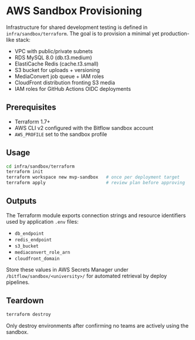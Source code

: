 # AWS Sandbox Provisioning

Infrastructure for shared development testing is defined in `infra/sandbox/terraform`. The goal is to provision a minimal yet production-like stack:

- VPC with public/private subnets
- RDS MySQL 8.0 (db.t3.medium)
- ElastiCache Redis (cache.t3.small)
- S3 bucket for uploads + versioning
- MediaConvert job queue + IAM roles
- CloudFront distribution fronting S3 media
- IAM roles for GitHub Actions OIDC deployments

## Prerequisites

- Terraform 1.7+
- AWS CLI v2 configured with the Bitflow sandbox account
- `AWS_PROFILE` set to the sandbox profile

## Usage

```bash
cd infra/sandbox/terraform
terraform init
terraform workspace new mvp-sandbox   # once per deployment target
terraform apply                       # review plan before approving
```

## Outputs

The Terraform module exports connection strings and resource identifiers used by application `.env` files:

- `db_endpoint`
- `redis_endpoint`
- `s3_bucket`
- `mediaconvert_role_arn`
- `cloudfront_domain`

Store these values in AWS Secrets Manager under `/bitflow/sandbox/<university>/` for automated retrieval by deploy pipelines.

## Teardown

```bash
terraform destroy
```

Only destroy environments after confirming no teams are actively using the sandbox.
